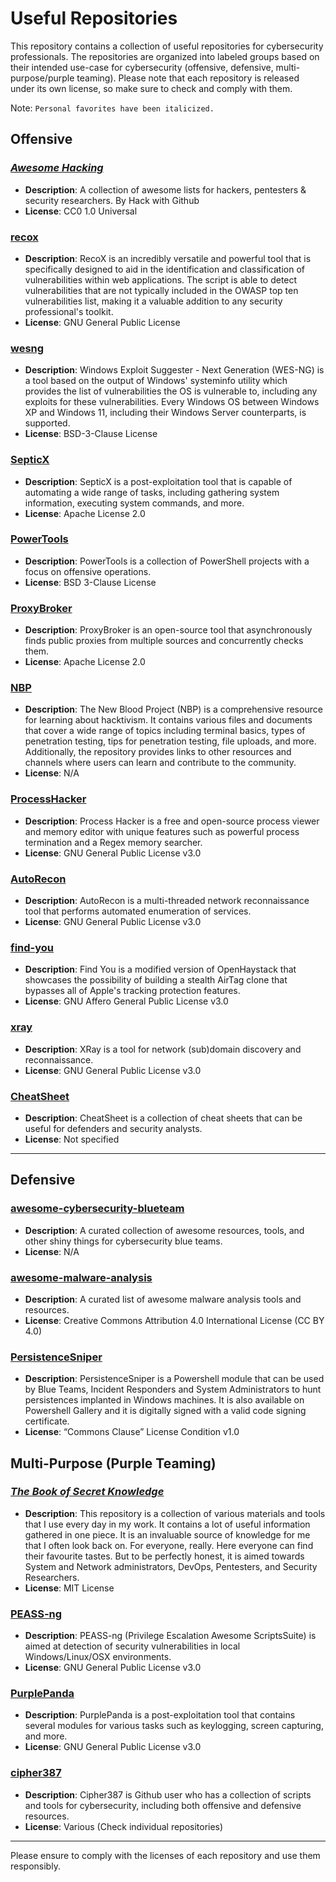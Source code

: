 # Useful Repositories

This repository contains a collection of useful repositories for cybersecurity professionals. The repositories are organized into labeled groups based on their intended use-case for cybersecurity (offensive, defensive, multi-purpose/purple teaming). Please note that each repository is released under its own license, so make sure to check and comply with them.

Note: `Personal favorites have been italicized.`

## Offensive

### *[Awesome Hacking](https://github.com/Hack-with-Github/Awesome-Hacking)*
- **Description**: A collection of awesome lists for hackers, pentesters & security researchers. By Hack with Github
- **License**: CC0 1.0 Universal

### [recox](https://github.com/samhaxr/recox)

- **Description**: RecoX is an incredibly versatile and powerful tool that is specifically designed to aid in the identification and classification of vulnerabilities within web applications. The script is able to detect vulnerabilities that are not typically included in the OWASP top ten vulnerabilities list, making it a valuable addition to any security professional's toolkit.
- **License**: GNU General Public License

### [wesng](https://github.com/bitsadmin/wesng)

- **Description**: Windows Exploit Suggester - Next Generation (WES-NG) is a tool based on the output of Windows' systeminfo utility which provides the list of vulnerabilities the OS is vulnerable to, including any exploits for these vulnerabilities. Every Windows OS between Windows XP and Windows 11, including their Windows Server counterparts, is supported.
- **License**: BSD-3-Clause License

### [SepticX](https://github.com/TheonlyIcebear/SepticX)

- **Description**: SepticX is a post-exploitation tool that is capable of automating a wide range of tasks, including gathering system information, executing system commands, and more.
- **License**: Apache License 2.0

### [PowerTools](https://github.com/PowerShellEmpire/PowerTools)

- **Description**: PowerTools is a collection of PowerShell projects with a focus on offensive operations.
- **License**: BSD 3-Clause License

### [ProxyBroker](https://github.com/constverum/ProxyBroker)

- **Description**: ProxyBroker is an open-source tool that asynchronously finds public proxies from multiple sources and concurrently checks them.
- **License**: Apache License 2.0

### [NBP](https://github.com/NeverWonderLand/NBP)

- **Description**: The New Blood Project (NBP) is a comprehensive resource for learning about hacktivism. It contains various files and documents that cover a wide range of topics including terminal basics, types of penetration testing, tips for penetration testing, file uploads, and more. Additionally, the repository provides links to other resources and channels where users can learn and contribute to the community.
- **License**: N/A

### [ProcessHacker](https://github.com/PKRoma/ProcessHacker)

- **Description**: Process Hacker is a free and open-source process viewer and memory editor with unique features such as powerful process termination and a Regex memory searcher.
- **License**: GNU General Public License v3.0

### [AutoRecon](https://github.com/Tib3rius/AutoRecon)

- **Description**: AutoRecon is a multi-threaded network reconnaissance tool that performs automated enumeration of services.
- **License**: GNU General Public License v3.0

### [find-you](https://github.com/positive-security/find-you)

- **Description**: Find You is a modified version of OpenHaystack that showcases the possibility of building a stealth AirTag clone that bypasses all of Apple's tracking protection features.
- **License**: GNU Affero General Public License v3.0

### [xray](https://github.com/evilsocket/xray)

- **Description**: XRay is a tool for network (sub)domain discovery and reconnaissance.
- **License**: GNU General Public License v3.0

### [CheatSheet](https://github.com/DennisFeldbusch/CheatSheet)

- **Description**: CheatSheet is a collection of cheat sheets that can be useful for defenders and security analysts.
- **License**: Not specified

---

## Defensive

### [awesome-cybersecurity-blueteam](https://github.com/fabacab/awesome-cybersecurity-blueteam)

- **Description**: A curated collection of awesome resources, tools, and other shiny things for cybersecurity blue teams.
- **License**: N/A

### [awesome-malware-analysis](https://github.com/rshipp/awesome-malware-analysis)

- **Description**: A curated list of awesome malware analysis tools and resources.
- **License**: Creative Commons Attribution 4.0 International License (CC BY 4.0)

### [PersistenceSniper](https://github.com/last-byte/PersistenceSniper)

- **Description**: PersistenceSniper is a Powershell module that can be used by Blue Teams, Incident Responders and System Administrators to hunt persistences implanted in Windows machines. It is also available on Powershell Gallery and it is digitally signed with a valid code signing certificate.
- **License**: “Commons Clause” License Condition v1.0

## Multi-Purpose (Purple Teaming)

### *[The Book of Secret Knowledge](https://github.com/trimstray/the-book-of-secret-knowledge)*

- **Description**: This repository is a collection of various materials and tools that I use every day in my work. It contains a lot of useful information gathered in one piece. It is an invaluable source of knowledge for me that I often look back on. For everyone, really. Here everyone can find their favourite tastes. But to be perfectly honest, it is aimed towards System and Network administrators, DevOps, Pentesters, and Security Researchers.
- **License**: MIT License

### [PEASS-ng](https://github.com/carlospolop/PEASS-ng)

- **Description**: PEASS-ng (Privilege Escalation Awesome ScriptsSuite) is aimed at detection of security vulnerabilities in local Windows/Linux/OSX environments.
- **License**: GNU General Public License v3.0

### [PurplePanda](https://github.com/carlospolop/PurplePanda)

- **Description**: PurplePanda is a post-exploitation tool that contains several modules for various tasks such as keylogging, screen capturing, and more.
- **License**: GNU General Public License v3.0

### [cipher387](https://github.com/cipher387)

- **Description**: Cipher387 is Github user who has a collection of scripts and tools for cybersecurity, including both offensive and defensive resources.
- **License**: Various (Check individual repositories)

---

Please ensure to comply with the licenses of each repository and use them responsibly.
